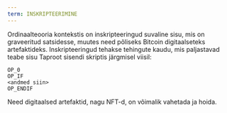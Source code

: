 ```yaml
---
term: INSKRIPTEERIMINE
---
```


Ordinaalteooria kontekstis on inskripteeringud suvaline sisu, mis on graveeritud satsidesse, muutes need põliseks Bitcoin digitaalseteks artefaktideks. Inskripteeringud tehakse tehingute kaudu, mis paljastavad teabe sisu Taproot sisendi skriptis järgmisel viisil:

```text
OP_0
OP_IF
<andmed siin>
OP_ENDIF
```

Need digitaalsed artefaktid, nagu NFT-d, on võimalik vahetada ja hoida.